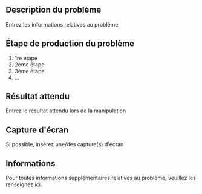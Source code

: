 ## Description du problème

Entrez les informations relatives au problème

## Étape de production du problème

1. 1re étape
2. 2ème étape
3. 3ème étape
4. ...

## Résultat attendu

Entrez le résultat attendu lors de la manipulation

## Capture d'écran

Si possible, insérez une/des capture(s) d'écran

## Informations

Pour toutes informations supplémentaires relatives au problème, veuillez les renseignez ici.
